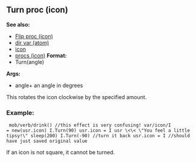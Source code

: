 ## Turn proc (icon)
**See also:**
+   [Flip proc (icon)](/ref/icon/proc/Flip.md) 
+   [dir var (atom)](/ref/atom/var/dir.md) 
+   [icon](/ref/icon.md) 
+   [procs (icon)](/ref/icon/proc.md) <!-- -->
**Format:**
+   Turn(angle)
<!-- -->
**Args:**
+   angle+ an angle in degrees


This rotates the icon clockwise by the specified amount.
### Example:

```
 mob/verb/drink() //this effect is very confusing! var/icon/I
= new(usr.icon) I.Turn(90) usr.icon = I usr \<\< \"You feel a little
tipsy!\" sleep(200) I.Turn(-90) //turn it back usr.icon = I //should
have just saved original value 
```
 

If an icon is not
square, it cannot be turned.